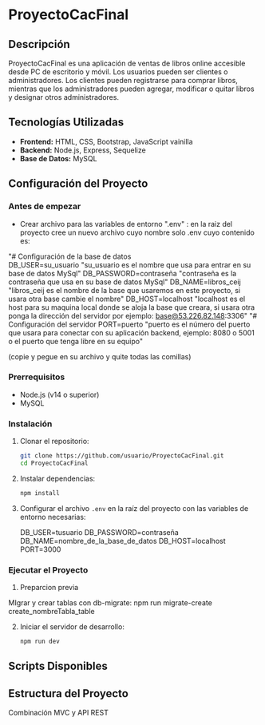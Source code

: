 # ProyectoCacFinal

## Descripción

ProyectoCacFinal es una aplicación de ventas de libros online accesible desde PC de escritorio y móvil. Los usuarios pueden ser clientes o administradores. Los clientes pueden registrarse para comprar libros, mientras que los administradores pueden agregar, modificar o quitar libros y designar otros administradores.

## Tecnologías Utilizadas

- **Frontend:** HTML, CSS, Bootstrap, JavaScript vainilla
- **Backend:** Node.js, Express, Sequelize
- **Base de Datos:** MySQL

## Configuración del Proyecto

### Antes de empezar

- Crear archivo para las variables de entorno ".env" : en la raiz del proyecto cree un nuevo archivo cuyo nombre solo .env cuyo contenido es:

"# Configuración de la base de datos    
        DB_USER=su_usuario      "su_usuario es el nombre que usa para entrar en su base de datos MySql"
        DB_PASSWORD=contraseña  "contraseña es la contraseña que usa en su base de datos MySql"
        DB_NAME=libros_ceij     "libros_ceij es el nombre de la base que usaremos en este proyecto, si usara otra base cambie el nombre"
        DB_HOST=localhost       "localhost es el host para su maquina local donde se aloja la base que creara, si usara otra ponga la dirección del servidor por ejemplo: base@53.226.82.148:3306"
"# Configuración del servidor
        PORT=puerto             "puerto es el número del puerto que usara para conectar con su aplicación backend, ejemplo: 8080 o 5001 o el puerto que tenga libre en su equipo"

(copie y pegue en su archivo y quite todas las comillas)

### Prerrequisitos

- Node.js (v14 o superior)
- MySQL

### Instalación

1. Clonar el repositorio:
    ```sh
    git clone https://github.com/usuario/ProyectoCacFinal.git
    cd ProyectoCacFinal
    ```

2. Instalar dependencias:
    ```sh
    npm install
    ```

3. Configurar el archivo `.env` en la raíz del proyecto con las variables de entorno necesarias:
    
    DB_USER=tusuario
    DB_PASSWORD=contraseña
    DB_NAME=nombre_de_la_base_de_datos
    DB_HOST=localhost
    PORT=3000
    

### Ejecutar el Proyecto

1. Preparcion previa

MIgrar y crear tablas con db-migrate:
npm run migrate-create create_nombreTabla_table



2. Iniciar el servidor de desarrollo:
    ```sh
    npm run dev
    ```

## Scripts Disponibles



## Estructura del Proyecto

Combinación MVC y API REST
